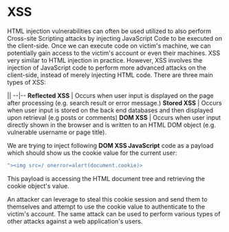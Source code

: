 # XSS

HTML injection vulnerabilities can often be used utilized to also perform Cross-site Scripting attacks by injecting JavaScript Code to be executed on the client-side.
Once we can execute code on victim's machine, we can potentially gain access to the victim's account or even their machines. 
XSS very similar to HTML injection in practice. However, XSS involves the injection of JavaScript code to perform more advanced attacks on the client-side, instead of merely injecting HTML code.  There are three main types of XSS:

||
--|--
**Reflected XSS** | Occurs when user input is displayed on the page after processing (e.g. search result or error message.)
**Stored XSS** | Occurs when user input is stored on the back end databases  and then displayed upon retrieval (e.g posts or comments)
**DOM XSS** | Occurs when user input directly shown in the browser and is written to an HTML DOM object (e.g. vulnerable username or page title).

We are trying to inject following **DOM XSS JavaScript** code as a payload which should show us the cookie value for the current user:
```jsx
"><img src=/ onerror=alert(document.cookie)> 
```
This payload is accessing the HTML document tree and retrieving the cookie object's value. 

An attacker can leverage to steal this cookie session and send them to themselves and attempt to use the cookie value to authenticate to the victim's account. The same attack can be used to perform various types of other attacks against a web application's users.  


